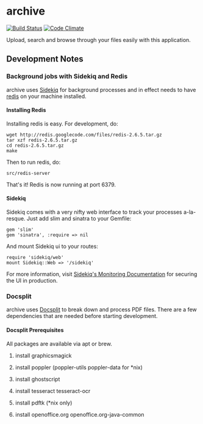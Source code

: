 archive
=======
[![Build Status](https://secure.travis-ci.org/vincentpaca/archive.png?branch=master)](https://travis-ci.org/vincentpaca/archive) [![Code Climate](https://codeclimate.com/badge.png)](https://codeclimate.com/github/vincentpaca/archive)

Upload, search and browse through your files easily with this application.

Development Notes
-----------------

### Background jobs with Sidekiq and Redis
archive uses [Sidekiq](http://mperham.github.com/sidekiq) for background processes and in effect 
needs to have [redis](http://redis.io/download) on your machine installed.

#### Installing Redis
Installing redis is easy. For development, do:

    wget http://redis.googlecode.com/files/redis-2.6.5.tar.gz
    tar xzf redis-2.6.5.tar.gz
    cd redis-2.6.5.tar.gz
    make

Then to run redis, do:

    src/redis-server

That's it! Redis is now running at port 6379.

#### Sidekiq
Sidekiq comes with a very nifty web interface to track your processes a-la-resque.
Just add slim and sinatra to your Gemfile:

    gem 'slim'
    gem 'sinatra', :require => nil

And mount Sidekiq ui to your routes:

    require 'sidekiq/web'
    mount Sidekiq::Web => '/sidekiq'

For more information, visit [Sidekiq's Monitoring Documentation](https://github.com/mperham/sidekiq/wiki/Monitoring) for securing the UI in production.

### Docsplit
archive uses [Docsplit](http://documentcloud.github.com/docsplit/) to break down and process PDF files.
There are a few dependencies that are needed before starting development.

#### Docsplit Prerequisites
All packages are available via apt or brew.

1. install graphicsmagick

2. install poppler (poppler-utils poppler-data for *nix)

3. install ghostscript

4. install tesseract tesseract-ocr

5. install pdftk (*nix only)

6. install openoffice.org openoffice.org-java-common
